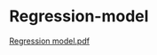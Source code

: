 # Regression-model

[Regression model.pdf](https://github.com/adnan-sardi/Regression-model/files/9708992/Regression.model.pdf)
